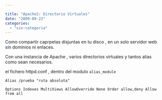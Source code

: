 ```yaml
---

title: "Apache2: Directorio Virtuales"
date: "2009-09-23"
categories: 
  - "sin-categoria"
---
```


Como compartir caprpetas disjuntas en tu disco , en un solo servidor web sin dominios ni enlaces.

Con una instancia de Apache , varios directorios virtuales y tantos alias como sean necesarios.

el fichero httpd.conf , dentro del modulo `alias_module`

`Alias /prueba "ruta absoluta"`

`Options Indexes MultiViews AllowOverride None Order allow,deny Allow from all`
